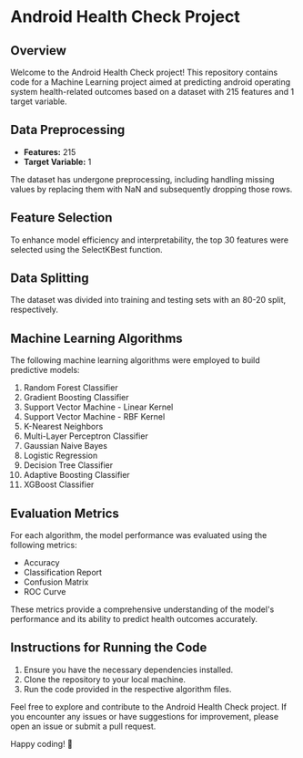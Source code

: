 # Android Health Check Project

## Overview

Welcome to the Android Health Check project! This repository contains code for a Machine Learning project aimed at predicting android operating system health-related outcomes based on a dataset with 215 features and 1 target variable.

## Data Preprocessing

- **Features:** 215
- **Target Variable:** 1

The dataset has undergone preprocessing, including handling missing values by replacing them with NaN and subsequently dropping those rows.

## Feature Selection

To enhance model efficiency and interpretability, the top 30 features were selected using the SelectKBest function.

## Data Splitting

The dataset was divided into training and testing sets with an 80-20 split, respectively.

## Machine Learning Algorithms

The following machine learning algorithms were employed to build predictive models:

1. Random Forest Classifier
2. Gradient Boosting Classifier
3. Support Vector Machine - Linear Kernel
4. Support Vector Machine - RBF Kernel
5. K-Nearest Neighbors
6. Multi-Layer Perceptron Classifier
7. Gaussian Naive Bayes
8. Logistic Regression
9. Decision Tree Classifier
10. Adaptive Boosting Classifier
11. XGBoost Classifier

## Evaluation Metrics

For each algorithm, the model performance was evaluated using the following metrics:

- Accuracy
- Classification Report
- Confusion Matrix
- ROC Curve

These metrics provide a comprehensive understanding of the model's performance and its ability to predict health outcomes accurately.

## Instructions for Running the Code

1. Ensure you have the necessary dependencies installed.
2. Clone the repository to your local machine.
3. Run the code provided in the respective algorithm files.

Feel free to explore and contribute to the Android Health Check project. If you encounter any issues or have suggestions for improvement, please open an issue or submit a pull request.

Happy coding! 🚀
